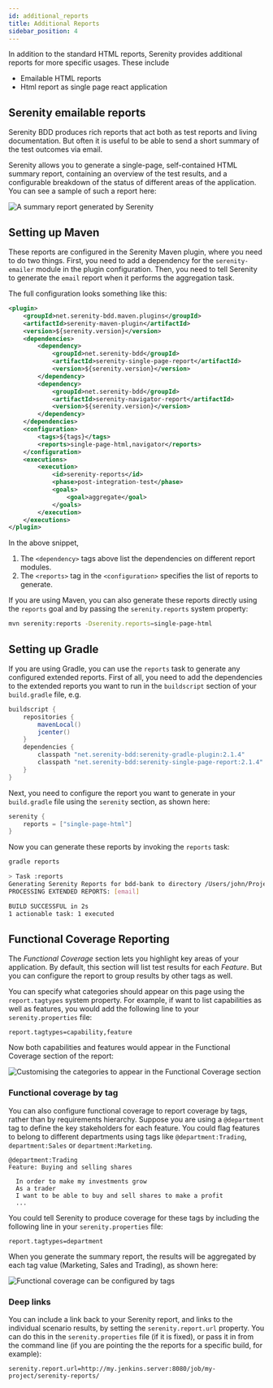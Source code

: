 ```yaml
---
id: additional_reports
title: Additional Reports
sidebar_position: 4
---
```

In addition to the standard HTML reports, Serenity provides additional reports for more specific usages. These include

  * Emailable HTML reports
  * Html report as single page react application

## Serenity emailable reports

Serenity BDD produces rich reports that act both as test reports and living documentation.
But often it is useful to be able to send a short summary of the test outcomes via email.

Serenity allows you to generate a single-page, self-contained HTML summary report, containing
an overview of the test results, and a configurable breakdown of the status of different areas of the application. You can see a sample of such a report here:

![A summary report generated by Serenity](img/test-summary-report.png)


## Setting up Maven

These reports are configured in the Serenity Maven plugin, where you need to do two things. First, you need to add a dependency for the `serenity-emailer` module in the plugin configuration. Then, you need to tell Serenity to generate the `email` report when it performs the aggregation task.

The full configuration looks something like this:

```xml
<plugin>
    <groupId>net.serenity-bdd.maven.plugins</groupId>
    <artifactId>serenity-maven-plugin</artifactId>
    <version>${serenity.version}</version>
    <dependencies>
        <dependency> 
            <groupId>net.serenity-bdd</groupId>
            <artifactId>serenity-single-page-report</artifactId>
            <version>${serenity.version}</version>
        </dependency>
        <dependency>
            <groupId>net.serenity-bdd</groupId>
            <artifactId>serenity-navigator-report</artifactId>
            <version>${serenity.version}</version>
        </dependency>
    </dependencies>
    <configuration>
        <tags>${tags}</tags>
        <reports>single-page-html,navigator</reports>
    </configuration>
    <executions>
        <execution>
            <id>serenity-reports</id>
            <phase>post-integration-test</phase>
            <goals>
                <goal>aggregate</goal>
            </goals>
        </execution>
    </executions>
</plugin>
```
In the above snippet,
1. The `<dependency>` tags above list the dependencies on different report modules.
2. The `<reports>` tag in the `<configuration>` specifies the list of reports to generate.

If you are using Maven, you can also generate these reports directly using the `reports` goal and by passing the `serenity.reports` system property:

```bash
mvn serenity:reports -Dserenity.reports=single-page-html
```

## Setting up Gradle

If you are using Gradle, you can use the `reports` task to generate any configured extended reports. First of all, you need to add the dependencies to the extended reports you want to run in the `buildscript` section of your `build.gradle` file, e.g.

```gradle
buildscript {
    repositories {
        mavenLocal()
        jcenter()
    }
    dependencies {
        classpath "net.serenity-bdd:serenity-gradle-plugin:2.1.4"
        classpath "net.serenity-bdd:serenity-single-page-report:2.1.4"
    }
}
```

Next, you need to configure the report you want to generate in your `build.gradle` file using the `serenity` section, as shown here:

```gradle
serenity {
    reports = ["single-page-html"]
}
```

Now you can generate these reports by invoking the `reports` task:

```bash
gradle reports

> Task :reports
Generating Serenity Reports for bdd-bank to directory /Users/john/Projects/SerenityDojo/bdd-bank/target/site/serenity
PROCESSING EXTENDED REPORTS: [email]

BUILD SUCCESSFUL in 2s
1 actionable task: 1 executed
```

## Functional Coverage Reporting

The _Functional Coverage_ section lets you highlight key areas of your application.
By default, this section will list test results for each _Feature_. But you can configure the report to group results by other tags as well.

You can specify what categories should appear on this page using the `report.tagtypes` system property. For example, if want to list capabilities as well as features, you would add the following line to your `serenity.properties` file:

```
report.tagtypes=capability,feature
```

Now both capabilities and features would appear in the Functional Coverage section of the report:

![Customising the categories to appear in the Functional Coverage section](img/custom-reports-capabilities-and-features.png)

### Functional coverage by tag
You can also configure functional coverage to report coverage by tags, rather than by requirements hierarchy. Suppose you are using a `@department` tag to define the key stakeholders for each feature. You could flag features to belong to different departments using tags like `@department:Trading`, `department:Sales` or `department:Marketing`.

```gherkin
@department:Trading
Feature: Buying and selling shares

  In order to make my investments grow
  As a trader
  I want to be able to buy and sell shares to make a profit
  ...
```

You could tell Serenity to produce coverage for these tags by including the following line in your `serenity.properties` file:

```
report.tagtypes=department
```

When you generate the summary report, the results will be aggregated by each tag value (Marketing, Sales and Trading), as shown here:

![Functional coverage can be configured by tags](img/custom-reports-alternative-functional-coverage.png)

### Deep links

You can include a link back to your Serenity report, and links to the individual scenario results,
by setting the `serenity.report.url` property. You can do this in the `serenity.properties` file (if it is fixed),
or pass it in from the command line (if you are pointing the the reports for a specific build, for example):

```
serenity.report.url=http://my.jenkins.server:8080/job/my-project/serenity-reports/
```